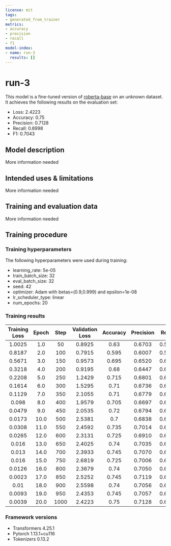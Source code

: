 ```yaml
---
license: mit
tags:
- generated_from_trainer
metrics:
- accuracy
- precision
- recall
- f1
model-index:
- name: run-3
  results: []
---
```


<!-- This model card has been generated automatically according to the information the Trainer had access to. You
should probably proofread and complete it, then remove this comment. -->

# run-3

This model is a fine-tuned version of [roberta-base](https://huggingface.co/roberta-base) on an unknown dataset.
It achieves the following results on the evaluation set:
- Loss: 2.4223
- Accuracy: 0.75
- Precision: 0.7128
- Recall: 0.6998
- F1: 0.7043

## Model description

More information needed

## Intended uses & limitations

More information needed

## Training and evaluation data

More information needed

## Training procedure

### Training hyperparameters

The following hyperparameters were used during training:
- learning_rate: 5e-05
- train_batch_size: 32
- eval_batch_size: 32
- seed: 42
- optimizer: Adam with betas=(0.9,0.999) and epsilon=1e-08
- lr_scheduler_type: linear
- num_epochs: 20

### Training results

| Training Loss | Epoch | Step | Validation Loss | Accuracy | Precision | Recall | F1     |
|:-------------:|:-----:|:----:|:---------------:|:--------:|:---------:|:------:|:------:|
| 1.0025        | 1.0   | 50   | 0.8925          | 0.63     | 0.6703    | 0.5704 | 0.5060 |
| 0.8187        | 2.0   | 100  | 0.7915          | 0.595    | 0.6007    | 0.5926 | 0.5344 |
| 0.5671        | 3.0   | 150  | 0.9573          | 0.695    | 0.6520    | 0.6350 | 0.6380 |
| 0.3218        | 4.0   | 200  | 0.9195          | 0.68     | 0.6447    | 0.6539 | 0.6461 |
| 0.2208        | 5.0   | 250  | 1.2429          | 0.715    | 0.6801    | 0.6617 | 0.6663 |
| 0.1614        | 6.0   | 300  | 1.5295          | 0.71     | 0.6736    | 0.6543 | 0.6423 |
| 0.1129        | 7.0   | 350  | 2.1055          | 0.71     | 0.6779    | 0.6413 | 0.6511 |
| 0.098         | 8.0   | 400  | 1.9579          | 0.705    | 0.6697    | 0.6558 | 0.6601 |
| 0.0479        | 9.0   | 450  | 2.0535          | 0.72     | 0.6794    | 0.6663 | 0.6711 |
| 0.0173        | 10.0  | 500  | 2.5381          | 0.7      | 0.6838    | 0.6604 | 0.6608 |
| 0.0308        | 11.0  | 550  | 2.4592          | 0.735    | 0.7014    | 0.6851 | 0.6901 |
| 0.0265        | 12.0  | 600  | 2.3131          | 0.725    | 0.6910    | 0.6845 | 0.6849 |
| 0.016         | 13.0  | 650  | 2.4025          | 0.74     | 0.7035    | 0.6915 | 0.6949 |
| 0.013         | 14.0  | 700  | 2.3933          | 0.745    | 0.7070    | 0.6831 | 0.6909 |
| 0.016         | 15.0  | 750  | 2.6819          | 0.725    | 0.7006    | 0.6738 | 0.6759 |
| 0.0126        | 16.0  | 800  | 2.3679          | 0.74     | 0.7050    | 0.6839 | 0.6898 |
| 0.0023        | 17.0  | 850  | 2.5252          | 0.745    | 0.7119    | 0.6880 | 0.6933 |
| 0.01          | 18.0  | 900  | 2.5598          | 0.74     | 0.7056    | 0.6828 | 0.6906 |
| 0.0093        | 19.0  | 950  | 2.4353          | 0.745    | 0.7057    | 0.6922 | 0.6974 |
| 0.0039        | 20.0  | 1000 | 2.4223          | 0.75     | 0.7128    | 0.6998 | 0.7043 |


### Framework versions

- Transformers 4.25.1
- Pytorch 1.13.1+cu116
- Tokenizers 0.13.2
